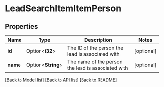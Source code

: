 # LeadSearchItemItemPerson

## Properties

Name | Type | Description | Notes
------------ | ------------- | ------------- | -------------
**id** | Option<**i32**> | The ID of the person the lead is associated with | [optional]
**name** | Option<**String**> | The name of the person the lead is associated with | [optional]

[[Back to Model list]](../README.md#documentation-for-models) [[Back to API list]](../README.md#documentation-for-api-endpoints) [[Back to README]](../README.md)


